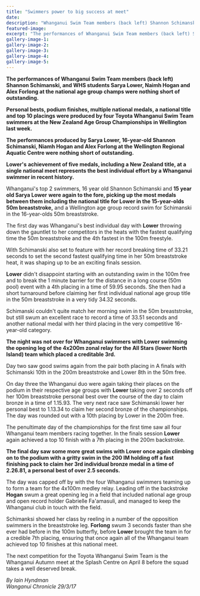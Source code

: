 ```yaml
---
title: "Swimmers power to big success at meet"
date: 
description: "Whanganui Swim Team members (back left) Shannon Schimanski & WHS students Sarya Lower, Naimh Hogan & Alex Forlong at the national age group champs.."
featured-image: 
excerpt: "The performances of Whanganui Swim Team members (back left) Shannon Schimanski, Sarya Lower, Naimh Hogan and Alex Forlong at the national age group champs were nothing short of outstanding."
gallery-image-1: 
gallery-image-2: 
gallery-image-3: 
gallery-image-4: 
gallery-image-5: 
---
```


<p><strong>The performances of Whanganui Swim Team members (back left) Shannon Schimanski, and WHS students Sarya Lower, Naimh Hogan and Alex Forlong at the national age group champs were nothing short of outstanding.</strong></p>
<p><strong>Personal bests, podium finishes, multiple national medals, a national title and top 10 placings were produced by four Toyota Whanganui Swim Team swimmers at the New Zealand Age Group Championships in Wellington last week.</strong></p>
<p><strong>The performances produced by Sarya Lower, 16-year-old Shannon Schimanski, Niamh Hogan and Alex Forlong at the Wellington Regional Aquatic Centre were nothing short of outstanding.</strong></p>
<p><strong>Lower's</strong> <strong>achievement of five medals, including a New Zealand title, at a single national meet represents the best individual effort by a Whanganui swimmer in recent history.</strong></p>
<p><strong></strong>Whanganui's top 2 swimmers, 16 year old Shannon Schimanski and <strong>15 year old Sarya Lower</strong> <strong>were again to the fore, picking up the most medals between them including the national title for Lower in the 15-year-olds 50m breaststroke,</strong> and a Wellington age group record swim for Schimanski in the 16-year-olds 50m breaststroke.</p>
<p>The first day was Whanganui's best individual day with <strong>Lower</strong> throwing down the gauntlet to her competitors in the heats with the fastest qualifying time the 50m breaststroke and the 4th fastest in the 100m freestyle.</p>
<p>With Schimanski also set to feature with her record breaking time of 33.21 seconds to set the second fastest qualifying time in her 50m breaststroke heat, it was shaping up to be an exciting finals session.</p>
<p><strong>Lower</strong> didn't disappoint starting with an outstanding swim in the 100m free and to break the 1 minute barrier for the distance in a long course (50m pool) event with a 4th placing in a time of 59.95 seconds. She then had a short turnaround before claiming her first individual national age group title in the 50m breaststroke in a very tidy 34.32 seconds.</p>
<p>Schimanski couldn't quite match her morning swim in the 50m breaststroke, but still swum an excellent race to record a time of 33.51 seconds and another national medal with her third placing in the very competitive 16-year-old category.</p>
<p><strong>The night was not over for Whanganui swimmers with Lower swimming the opening leg of the 4x200m zonal relay for the All Stars (lower North Island) team which placed a creditable 3rd.</strong></p>
<p>Day two saw good swims again from the pair both placing in A finals with Schimanski 10th in the 200m breaststroke and Lower 8th in the 50m free.</p>
<p>On day three the Whanganui duo were again taking their places on the podium in their respective age groups with <strong>Lower</strong> taking over 2 seconds off her 100m breaststroke personal best over the course of the day to claim bronze in a time of 1.15.93. The very next race saw Schimanski lower her personal best to 1.13.34 to claim her second bronze of the championships. The day was rounded out with a 10th placing by Lower in the 200m free.</p>
<p>The penultimate day of the championships for the first time saw all four Whanganui team members racing together. In the finals session <strong>Lower</strong> again achieved a top 10 finish with a 7th placing in the 200m backstroke.</p>
<p><strong>The final day saw some more great swims with Lower once again climbing on to the podium with a gritty swim in the 200 IM holding off a fast finishing pack to claim her 3rd individual bronze medal in a time of 2.26.81, a personal best of over 2.5 seconds.</strong></p>
<p>The day was capped off by with the four Whanganui swimmers teaming up to form a team for the 4x100m medley relay. Leading off in the backstroke <strong>Hogan</strong> swum a great opening leg in a field that included national age group and open record holder Gabrielle Fa'amasuli, and managed to keep the Whanganui club in touch with the field.</p>
<p>Schimanksi showed her class by reeling in a number of the opposition swimmers in the breaststroke leg. <strong>Forlong</strong> swum 3 seconds faster than she ever had before in the 100m butterfly, before <strong>Lower</strong> brought the team in for a credible 7th placing, ensuring that once again all of the Whanganui team achieved top 10 finishes at this national meet.</p>
<p>The next competition for the Toyota Whanganui Swim Team is the Whanganui Autumn meet at the Splash Centre on April 8 before the squad takes a well deserved break.</p>
<p class="clear syndicator"><em>By Iain Hyndman</em><br /><em>Wanganui Chronicle 29/3/17&nbsp;</em></p>

